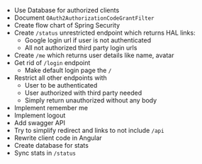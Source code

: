 - Use Database for authorized clients
- Document `OAuth2AuthorizationCodeGrantFilter`
- Create flow chart of Spring Security
- Create `/status` unrestricted endpoint which returns HAL links:
  - Google login url if user is not authenticated
  - All not authorized third party login urls
- Create `/me` which returns user details like name, avatar
- Get rid of `/login` endpoint
  - Make default login page the `/`
- Restrict all other endpoints with
  - User to be authenticated
  - User authorized with third party needed
  - Simply return unauthorized without any body
- Implement remember me
- Implement logout
- Add swagger API
- Try to simplify redirect and links to not include `/api`
- Rewrite client code in Angular
- Create database for stats
- Sync stats in `/status`